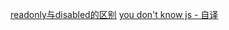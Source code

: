 [readonly与disabled的区别](./web/readonly-disabled.md)
[you don't know js - 自译](./u-dont-know-js-transform/README.md)